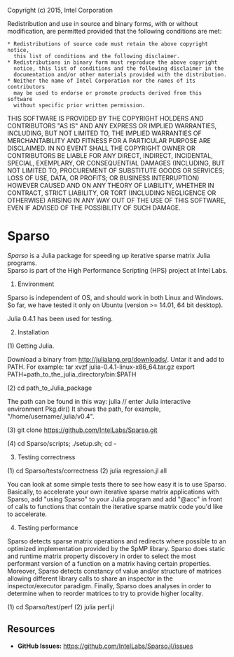 Copyright (c) 2015, Intel Corporation

Redistribution and use in source and binary forms, with or without
modification, are permitted provided that the following conditions are met:

    * Redistributions of source code must retain the above copyright notice,
      this list of conditions and the following disclaimer.
    * Redistributions in binary form must reproduce the above copyright
      notice, this list of conditions and the following disclaimer in the
      documentation and/or other materials provided with the distribution.
    * Neither the name of Intel Corporation nor the names of its contributors
      may be used to endorse or promote products derived from this software
      without specific prior written permission.

THIS SOFTWARE IS PROVIDED BY THE COPYRIGHT HOLDERS AND CONTRIBUTORS "AS IS"
AND ANY EXPRESS OR IMPLIED WARRANTIES, INCLUDING, BUT NOT LIMITED TO, THE
IMPLIED WARRANTIES OF MERCHANTABILITY AND FITNESS FOR A PARTICULAR PURPOSE ARE
DISCLAIMED. IN NO EVENT SHALL THE COPYRIGHT OWNER OR CONTRIBUTORS BE LIABLE
FOR ANY DIRECT, INDIRECT, INCIDENTAL, SPECIAL, EXEMPLARY, OR CONSEQUENTIAL
DAMAGES (INCLUDING, BUT NOT LIMITED TO, PROCUREMENT OF SUBSTITUTE GOODS OR
SERVICES; LOSS OF USE, DATA, OR PROFITS; OR BUSINESS INTERRUPTION) HOWEVER
CAUSED AND ON ANY THEORY OF LIABILITY, WHETHER IN CONTRACT, STRICT LIABILITY,
OR TORT (INCLUDING NEGLIGENCE OR OTHERWISE) ARISING IN ANY WAY OUT OF THE USE
OF THIS SOFTWARE, EVEN IF ADVISED OF THE POSSIBILITY OF SUCH DAMAGE.

# Sparso
*Sparso* is a Julia package for speeding up iterative sparse matrix Julia programs.  
Sparso is part of the High Performance Scripting (HPS) project at Intel Labs.

1. Environment

Sparso is independent of OS, and should work in both Linux and Windows. So far, we
have tested it only on Ubuntu (version >= 14.01, 64 bit desktop).

Julia 0.4.1 has been used for testing.

2. Installation

(1) Getting Julia.

Download a binary from http://julialang.org/downloads/. Untar it and add to PATH.
For example:
	tar xvzf julia-0.4.1-linux-x86_64.tar.gz
	export PATH=path_to_the_julia_directory/bin:$PATH	
	
(2) cd path_to_Julia_package

The path can be found in this way:
	julia   // enter Julia interactive environment
        Pkg.dir()
It shows the path, for example, "/home/username/.julia/v0.4".

(3) git clone https://github.com/IntelLabs/Sparso.git

(4) cd Sparso/scripts; ./setup.sh; cd -

3. Testing correctness

(1) cd Sparso/tests/correctness
(2) julia regression.jl all

You can look at some simple tests there to see how easy it is to use Sparso. Basically,
to accelerate your own iterative sparse matrix applications with Sparso,
add "using Sparso" to your Julia program and add "@acc" in front of calls to functions
that contain the iterative sparse matrix code you'd like to accelerate.

4. Testing performance

Sparso detects sparse matrix operations and redirects where possible to an optimized 
implementation provided by the SpMP library.  Sparso does static and runtime matrix
property discovery in order to select the most performant version of a function on
a matrix having certain properties.  Moreover, Sparso detects constancy of value
and/or structure of matrices allowing different library calls to share an inspector
in the inspector/executor paradigm.  Finally, Sparso does analyses in order to 
determine when to reorder matrices to try to provide higher locality.

(1) cd Sparso/test/perf
(2) julia perf.jl

## Resources

- **GitHub Issues:** <https://github.com/IntelLabs/Sparso.jl/issues>
